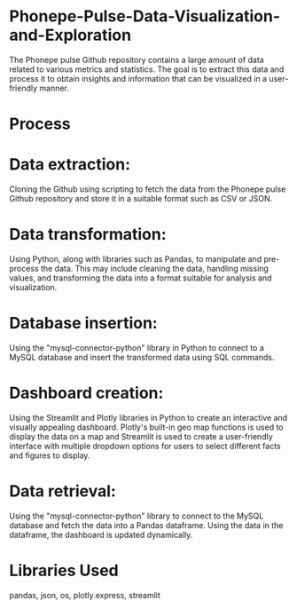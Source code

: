 # Phonepe-Pulse-Data-Visualization-and-Exploration
The Phonepe pulse Github repository contains a large amount of data related to various metrics and statistics. 
The goal is to extract this data and process it to obtain insights and information that can be visualized in a user-friendly manner.
# Process
# Data extraction: 
Cloning the Github using scripting to fetch the data from the Phonepe pulse Github repository and store it in a suitable format such as CSV or JSON.
# Data transformation: 
Using Python, along with libraries such as Pandas, to manipulate and pre-process the data. This may include cleaning the data, handling missing values, and transforming the data into a format suitable for analysis and visualization.
# Database insertion: 
Using the "mysql-connector-python" library in Python to connect to a MySQL database and insert the transformed data using SQL commands.
# Dashboard creation: 
Using the Streamlit and Plotly libraries in Python to create an interactive and visually appealing dashboard. Plotly's built-in geo map functions is used to display the data on a map and Streamlit is used to create a user-friendly interface with multiple dropdown options for users to select different facts and figures to display.
# Data retrieval: 
Using the "mysql-connector-python" library to connect to the MySQL database and fetch the data into a Pandas dataframe. Using the data in the dataframe, the dashboard is updated dynamically.
# Libraries Used
pandas, json, os, plotly.express, streamlit 
